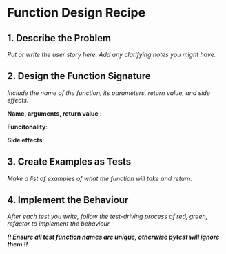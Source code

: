 # Function Design Recipe

## 1. Describe the Problem
*Put or write the user story here. Add any clarifying notes you might have.*

## 2. Design the Function Signature
*Include the name of the function, its parameters, return value, and side effects.*

**Name, arguments, return value** : 

**Funcitonality**: 

**Side effects**: 


## 3. Create Examples as Tests
*Make a list of examples of what the function will take and return.*


## 4. Implement the Behaviour
*After each test you write, follow the test-driving process of red, green, refactor to implement the behaviour.*

***!! Ensure all test function names are unique, otherwise pytest will ignore them !!***